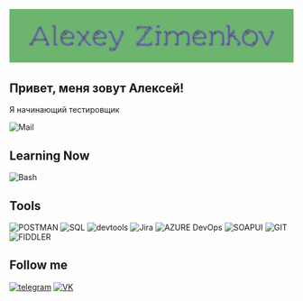 ![Header](https://github.com/Zimenkov-Alexey/zimenkov-alexey/blob/main/assets/Header.png)

## Привет, меня зовут Алексей!
Я начинающий тестировщик

![Mail](https://img.shields.io/badge/Mail-blue?style=for-the-badge&logo=mail.ru)

## Learning Now
![Bash](https://img.shields.io/badge/bash-536053?style=for-the-badge&logo=bash)
## Tools
![POSTMAN](https://img.shields.io/badge/POSTMAN-536053?style=for-the-badge&logo=postman)
![SQL](https://img.shields.io/badge/SQL-536053?style=for-the-badge&logo=mysql)
![devtools](https://img.shields.io/badge/DevTools-536053?style=for-the-badge&logo=googlechrome)
![Jira](https://img.shields.io/badge/JIRA-536053?style=for-the-badge&logo=jira)
![AZURE DevOps](https://img.shields.io/badge/azuredevops-536053?style=for-the-badge&logo=azuredevops)
![SOAPUI](https://img.shields.io/badge/SoapUI-536053?style=for-the-badge&logo=SoapUI)
![GIT](https://img.shields.io/badge/GIT-536053?style=for-the-badge&logo=git)
![FIDDLER](https://img.shields.io/badge/FIDDLER-536053?style=for-the-badge&logo=Fiddlerclassic)

## Follow me
[![telegram](https://img.shields.io/badge/telegram-536053?style=for-the-badge&logo=telegram)](https://t.me/alexeyzimenkov)
[![VK](https://img.shields.io/badge/VK-536053?style=for-the-badge&logo=VK)](https://vk.com/beard_zimenkov)